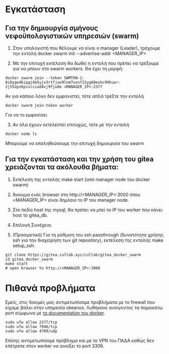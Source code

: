 # Εγκατάσταση 

## Για την δημιουργία σμήνους νεφοϋπολογιστικών υπηρεσιών (swarm)

1. Στον υπολογιστή που θέλουμε να είναι ο manager (Leader), τρέχουμε την εντολή docker swarm init --advertise-addr <MANAGER_IP>

2. Με την επιτυχή εκτέλεση θα δωθεί η εντολή που πρέπει να τρέξουμε για να μπουν στο swarm workers. Θα έχει τη μορφή:

```
docker swarm join --token SWMTKN-1-0i8yged6ipgi4m5yjv3rtfjoe9lnm7uxnf22yg60euhc99huor-2j55opz6pculciad4vj9fju8e <MANAGER_IP>:2377 
```
Αν για κάποιο λόγο δεν εμφανιστεί, τότε απλά τρέξτε την εντολή 

```
docker swarm join-token worker
```
Για να το εμφανίσει

3. Αν όλα έχουν εκτελέστεί επιτυχώς, τότε με την εντολή 
```
docker node ls
```
Μπορούμε να επαληθεύσουμε την επιτυχή δημιουργία του swarm



## Για την εγκατάσταση και την χρήση του gitea χρειάζονται τα ακόλουθα βήματα:

1. Εκτέλεση της εντολής make start (από manager node του docker swarm)

2. Άνοιγμα ενός browser στο http://<MANAGER_IP>:3000 όπου <MANAGER_IP> είναι δημόσιο το IP του manager node.

3. Στο πεδίο host της mysql, θα πρέπει να μπεί το IP του worker που κάνει host το gitea_db.

4. Επιλογή Συνέχεια.

5. (Προαιρετικό) Για τη ρύθμιση του ssh passthrough (δυνατότητα χρήσης ssh για την διαχείρηση των git repository),
εκτέλεση της εντολής make setup_ssh.

```
git clone https://gitea.cultab.xyz/cultab/gitea_docker_swarm
cd gitea_docker_swarm
make start
# open browser to http://<MANAGER_IP>:3000
```
	
# Πιθανά προβλήματα

Εμείς, στις δοκιμές μας αντιμετωπίσαμε προβλήματα με το firewall που είχαμε βάλει στην υπηρεσία okeanos.
Λυθήκανε ανοίγοντας τα παρακάτω port σύμφωνα με [το documentation του docker](https://docs.docker.com/engine/swarm/swarm-tutorial/).

```
sudo ufw allow 2377/tcp
sudo ufw allow 7946/tcp
sudo ufw allow 4789/udp
```

Επίσης αντιμετωπίσαμε πρόβλημα και με το VPN του ΠΑΔΑ καθώς δεν επέτρεπε στον worker να ανοίξει το port 3306.
